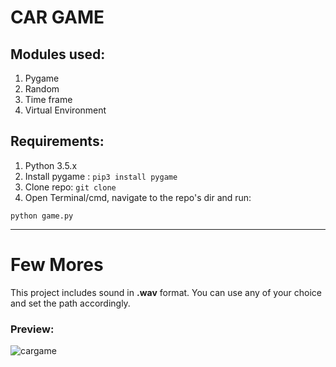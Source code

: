 # CAR GAME 

## Modules used:
1. Pygame
2. Random
3. Time frame
4. Virtual Environment

## Requirements:

1. Python 3.5.x
2. Install pygame :  ```pip3 install pygame```
3. Clone repo: ```git clone```
4. Open Terminal/cmd, navigate to the repo's dir and run:

 ```python game.py```

***

# Few Mores


This project includes sound in **.wav** format. You can use any of your choice
and set the path accordingly.

### Preview:
![cargame](https://user-images.githubusercontent.com/39980643/51739880-9d801900-20b8-11e9-9a8d-d189c450f4bf.gif)
